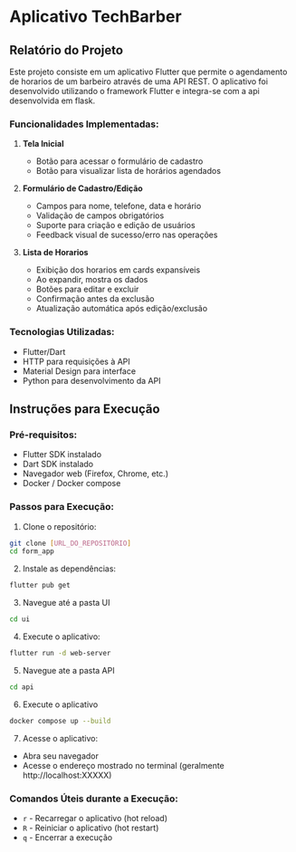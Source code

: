 # Aplicativo TechBarber

## Relatório do Projeto

Este projeto consiste em um aplicativo Flutter que permite o agendamento de horarios de um barbeiro através de uma API REST. O aplicativo foi desenvolvido utilizando o framework Flutter e integra-se com a api desenvolvida em flask.

### Funcionalidades Implementadas:

1. **Tela Inicial**
   - Botão para acessar o formulário de cadastro
   - Botão para visualizar lista de horários agendados

2. **Formulário de Cadastro/Edição**
   - Campos para nome, telefone, data e horário
   - Validação de campos obrigatórios
   - Suporte para criação e edição de usuários
   - Feedback visual de sucesso/erro nas operações

3. **Lista de Horarios**
   - Exibição dos horarios em cards expansíveis
   - Ao expandir, mostra os dados
   - Botões para editar e excluir 
   - Confirmação antes da exclusão
   - Atualização automática após edição/exclusão

### Tecnologias Utilizadas:
- Flutter/Dart
- HTTP para requisições à API
- Material Design para interface
- Python para desenvolvimento da API

## Instruções para Execução

### Pré-requisitos:
- Flutter SDK instalado
- Dart SDK instalado
- Navegador web (Firefox, Chrome, etc.)
- Docker / Docker compose

### Passos para Execução:

1. Clone o repositório:
```bash
git clone [URL_DO_REPOSITÓRIO]
cd form_app
```

2. Instale as dependências:
```bash
flutter pub get
```
3. Navegue até a pasta UI
```bash
cd ui
```

4. Execute o aplicativo:
```bash
flutter run -d web-server
```
5. Navegue ate a pasta API
```bash
cd api
```
6. Execute o aplicativo
```bash
docker compose up --build
```

7. Acesse o aplicativo:
- Abra seu navegador
- Acesse o endereço mostrado no terminal (geralmente http://localhost:XXXXX)

### Comandos Úteis durante a Execução:
- `r` - Recarregar o aplicativo (hot reload)
- `R` - Reiniciar o aplicativo (hot restart)
- `q` - Encerrar a execução
